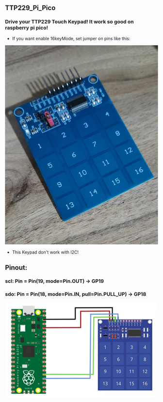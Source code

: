 ## TTP229_Pi_Pico
### Drive your TTP229 Touch Keypad! It work so good on raspberry pi pico!

- If you want enable 16keyMode, set jumper on pins like this:

![alt text](https://github.com/mehrdad-mixtape/TTP229_Pi_Pico/blob/master/TTP229_16keyMode.jpg)
- This Keypad don't work with I2C!
## Pinout:
### scl: Pin = Pin(19, mode=Pin.OUT) -> GP19
 
### sdo: Pin = Pin(18, mode=Pin.IN, pull=Pin.PULL_UP) -> GP18

![alt text](https://github.com/mehrdad-mixtape/TTP229_Pi_Pico/blob/master/main.png)
